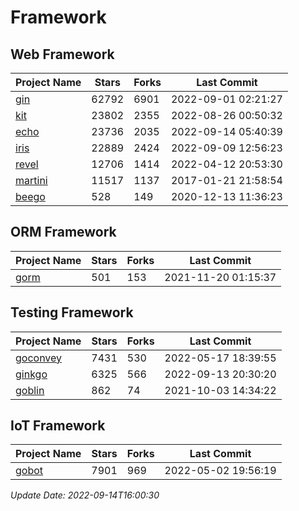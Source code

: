 # Framework

## Web Framework
| Project Name | Stars | Forks | Last Commit |
| ------------ | ----- | ----- | ----------- |
| [gin](https://github.com/gin-gonic/gin) | 62792 | 6901 | 2022-09-01 02:21:27 |
| [kit](https://github.com/go-kit/kit) | 23802 | 2355 | 2022-08-26 00:50:32 |
| [echo](https://github.com/labstack/echo) | 23736 | 2035 | 2022-09-14 05:40:39 |
| [iris](https://github.com/kataras/iris) | 22889 | 2424 | 2022-09-09 12:56:23 |
| [revel](https://github.com/revel/revel) | 12706 | 1414 | 2022-04-12 20:53:30 |
| [martini](https://github.com/go-martini/martini) | 11517 | 1137 | 2017-01-21 21:58:54 |
| [beego](https://github.com/astaxie/beego) | 528 | 149 | 2020-12-13 11:36:23 |

## ORM Framework
| Project Name | Stars | Forks | Last Commit |
| ------------ | ----- | ----- | ----------- |
| [gorm](https://github.com/jinzhu/gorm) | 501 | 153 | 2021-11-20 01:15:37 |

## Testing Framework
| Project Name | Stars | Forks | Last Commit |
| ------------ | ----- | ----- | ----------- |
| [goconvey](https://github.com/smartystreets/goconvey) | 7431 | 530 | 2022-05-17 18:39:55 |
| [ginkgo](https://github.com/onsi/ginkgo) | 6325 | 566 | 2022-09-13 20:30:20 |
| [goblin](https://github.com/franela/goblin) | 862 | 74 | 2021-10-03 14:34:22 |

## IoT Framework
| Project Name | Stars | Forks | Last Commit |
| ------------ | ----- | ----- | ----------- |
| [gobot](https://github.com/hybridgroup/gobot) | 7901 | 969 | 2022-05-02 19:56:19 |

*Update Date: 2022-09-14T16:00:30*